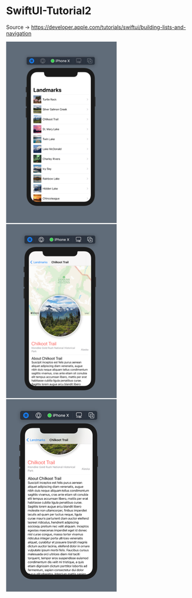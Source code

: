 # SwiftUI-Tutorial2
Source -> https://developer.apple.com/tutorials/swiftui/building-lists-and-navigation

<p float="left">
  <img src="https://github.com/harunozdemir/SwiftUI-Tutorials/blob/main/Tutorial2/Landmarks/Images/list.png" width="300" heigh="320">
  <img src="https://github.com/harunozdemir/SwiftUI-Tutorials/blob/main/Tutorial2/Landmarks/Images/detail1.png" width="300" heigh="320">
  <img src="https://github.com/harunozdemir/SwiftUI-Tutorials/blob/main/Tutorial2/Landmarks/Images/detail2.png" width="300" heigh="320">
</p>
